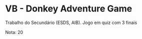 # VB - Donkey Adventure Game

Trabalho do Secundário (ESDS, AIB).
Jogo em quiz com 3 finais

Nota: 20
